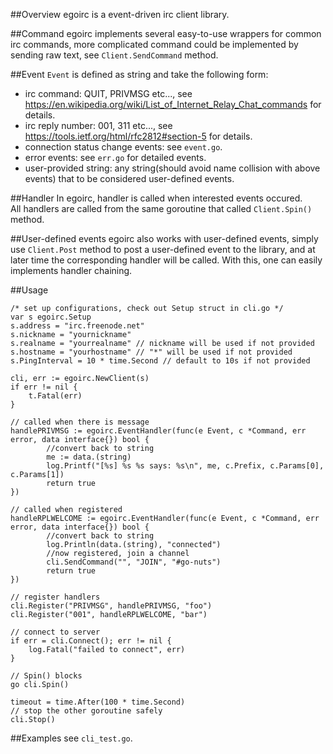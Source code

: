 ##Overview
egoirc is a event-driven irc client library.

##Command
egoirc implements several easy-to-use wrappers for common irc commands, more complicated command could be implemented by sending raw text, see `Client.SendCommand` method.

##Event
`Event` is defined as string and take the following form:
- irc command: QUIT, PRIVMSG etc..., see https://en.wikipedia.org/wiki/List_of_Internet_Relay_Chat_commands for details.  
- irc reply number: 001, 311 etc..., see https://tools.ietf.org/html/rfc2812#section-5 for details.  
- connection status change events: see `event.go`.  
- error events: see `err.go` for detailed events.  
- user-provided string: any string(should avoid name collision with above events) that to be considered user-defined events.

##Handler
In egoirc, handler is called when interested events occured.  
All handlers are called from the same goroutine that called `Client.Spin()` method.

##User-defined events
egoirc also works with user-defined events, simply use `Client.Post` method to post a user-defined event to the library, and at later time the corresponding handler will be called. With this, one can easily implements handler chaining.

##Usage

```
/* set up configurations, check out Setup struct in cli.go */
var s egoirc.Setup
s.address = "irc.freenode.net"
s.nickname = "yournickname"
s.realname = "yourrealname" // nickname will be used if not provided
s.hostname = "yourhostname" // "*" will be used if not provided
s.PingInterval = 10 * time.Second // default to 10s if not provided

cli, err := egoirc.NewClient(s)
if err != nil {
	t.Fatal(err)
}

// called when there is message
handlePRIVMSG := egoirc.EventHandler(func(e Event, c *Command, err error, data interface{}) bool {
        //convert back to string
        me := data.(string)
		log.Printf("[%s] %s %s says: %s\n", me, c.Prefix, c.Params[0], c.Params[1])
		return true
})

// called when registered
handleRPLWELCOME := egoirc.EventHandler(func(e Event, c *Command, err error, data interface{}) bool {
        //convert back to string
    	log.Println(data.(string), "connected")
    	//now registered, join a channel
    	cli.SendCommand("", "JOIN", "#go-nuts")
    	return true
})

// register handlers
cli.Register("PRIVMSG", handlePRIVMSG, "foo")
cli.Register("001", handleRPLWELCOME, "bar")

// connect to server
if err = cli.Connect(); err != nil {
	log.Fatal("failed to connect", err)
}

// Spin() blocks
go cli.Spin()

timeout = time.After(100 * time.Second)
// stop the other goroutine safely
cli.Stop()
```
##Examples
see `cli_test.go`.



